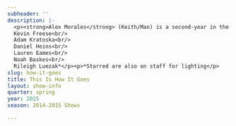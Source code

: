 ```yaml
---
subheader: ''
description: |-
  <p><strong>Alex Morales</strong> (Keith/Man) is a second-year in the College, anticipating a B.A. in 2017 in both Psychology and Theater and Performance Studies. Since coming to UChicago, he has appeared in the film <em>Benison</em>, and on stage in <em>Springwood Central Honors Society</em>, <em>A Streetcar Named Desire</em>, <em>CLOSER</em>, <em>Amadeus</em>, and now, <em>This is How it Goes</em> (presented by Nuvaux). </p><p><strong>Alexandra Merrity Mathews</strong> (Tina) is a performer, director, and writer based in Chicago and Buffalo. Previous roles include: <em>PLATH/HUGHES</em> (Sylvia Plath), <em>A Streetcar Named Desire</em> (Eunice Hubbell), <em>Cabaret</em> (Fräulein Schneider), <em>The Drowsy Chaperone</em> (The Drowsy Chaperone), <em>An Actor Prepares</em> (Stanislavski #4), <em>Coriolanus</em> (Menenius Agrippa/Fight Captain), <em>A Chorus Line</em> (Sheila Bryant), and <em>Rosencrantz and Guildenstern Are Dead</em> (Gertrude). Film credits include: <em>Dwelling </em>and<em> Battledogs</em>. Alexandra directs a summer musical theatre program for high school students called Curtain Up! in Buffalo. She has been the Musical Director of Soul Umoja Gospel Choir for three years and she is a member of the Chicago-based dance ensemble, Balkanske Igre. She will graduate this June with a BA in Comparative Literature and a minor in Theatre and Performance Studies. Visit alexandramerrittmathews.appspot.com for more information! </p><p><strong>Chris Deakin</strong> (David) is a fourth-year undergraduate majoring in Theater and Performance Studies. His credits include <em>HamLion: Lion Prince of Denmark</em> (Director/Adaptor), <em>Closer</em> (Dan), <em>A Streetcar Named Desire</em> (Mitch), <em>Buried in Bughouse Square: A Studs Terkel Circus</em> (Narrator), New Work Week (Director: “Stop/See”/curator), <em>Godspell</em> (musician), <em>Springwood Central Honors Society </em>(writer/director), <em>Hedda Gabler</em> (Eilert Lovborg), <em>The House of Yes</em> (Marty), <em>The Merchant of Venice</em> (Salanio, Prince of Arragon), <em>The Glass Menagerie</em> (Tom), <em>The Lion in Winter</em> (John), <em>Twelfth Night </em>(Sebastian) and <em>The Violet Hour</em> (Denny). He has also served as Assistant to the Director and the Managing Director of TAPS, and is a member of UT committee. </p><p><strong>Elisabeth Del Toro</strong> (Liz) is a third-year Theater and Performance Studies major. She has acted (<em>Closer</em>, <em>Cabaret</em>, <em>Godspell</em>, <em>Grey Gardens</em>, <em>House of Yes</em>, <em>Drowsy Chaperone</em>, <em>ALICES</em>), stagehand-ed (<em>Henry VI</em>), assistant sound designed (<em>Glass Menagerie</em>), and .gif designed (<em>Hamlion</em>) for UT, as well as directed a Commedia dell’Arte *original* musical (<em>Cherry Poppins</em>). Elisabeth is also a curator of the Theater[24] Festival and Chair of the University Theater Committe. </p><p><strong>Ivan Pyzow</strong> (Walt) is a fourth-year in the College. His previous show credits for acting and music composition include <em>The Physicists</em> (UT), <em>Reefer Madness</em> (UT), <em>Beowulf</em> (CES), <em>Zoo For Dogs</em> (UT), <em>The River Jordan</em> (Le Vorris &amp; Vox), <em>Hamletmachine</em> (UT), and <em>Closer</em> (UT). He has also performed as a member of Voices in Your Head, Camerata, and Maya. He currently serves as the director of the Dirt Red Brass Band. </p><p><strong>Sarah Lo</strong> (Megan) is a fourth-year East Asian Languages and Civilizations and Theater and Performance Studies double major. She has performed in <em>Barely There</em> (Rose La Rose),<em> M. Butterfly</em> (Kurogo), <em>Before the Window</em> (Natalie), <em>Macbeth</em> (Witch), <em>Hamlion</em> (Ophurlia), and her New Work Week production <em>Siren Sailing</em>. She also choreographed UT's production of <em>Cabaret</em> in Spring 2014 and UChicago Maya's collaboration with UT, <em>BODY</em> 2015. </p><p><strong>Isabella Kratzer</strong> (Dramaturg, Mrs. Marks) is a third-year in the College, studying Biology and Music. Previously, she has acted in A Weekend of Workshops, <em>Godspell</em>, and <em>Much Ado About Nothing</em>. </p><p><strong>Tim Mason </strong>(Playwright) is an actor, writer and director based in Chicago.  He is a veteran of The Second City where he performed on the Mainstage in the award-winning revue, <em>Southside of Heaven</em>, as well as in revues on the Etc. stage and in the Touring Company.  Tim is a member of the critically acclaimed sketch comedy troupe, BRICK, and his television credits include appearances on <em>Sirens</em> (USA), <em>Boss</em> (Starz) and <em>Underemployed</em> (MTV).    He has appeared in numerous TV commercials and is a member of the theater collective, FlipFlap.  Tim is currently working on a collaboration with the Hubbard Street Dance Theater which will premiere at the Harris Theater this October</p><p><strong>Billy Bungeroth</strong> (Director) is a career director and time traveler. He is proud to have gotten to meet and work with such an exceptional group of people.</p><p><strong>Julie Nichols</strong> (Music Director) is an alumna of Second City’s Mainstage and adjunct lecturer at The University of Chicago. Previous credits include<em> Let Them Eat Chaos</em>, <em>Spoiler Alert: Everybody Dies</em> and the Jeff Nominated <em>South Side of Heaven</em>. Currently, Julie is a freelance composer for theater, film and commercials and she enjoys learning about redwoods.</p> <p><strong>Heidi Coleman</strong> (Producer), Director of University Theater, Director of Undergraduate Studies, Theater and Performance Studies has worked professionally as a director and dramaturg in New York City, San Francisco as well as Chicago. She has collaborated with Anne Bogart, Andrei Serban, Tina Landau, Frank Galati, and Tony Kushner; taught within Columbia University’s Theater MFA and English departments, and has most recently participated in Steppenwolf’s First Look Series. She has curated UT’s New Work Week, co-curated The University of Chicago Presidential Fellows in the Arts Program, and initiated UT’s summer arts residency program, Summer Inc, as well as the TAPS Commissioning Project. Her work focuses on the integration of theory and practice, in both artistic and programmatic arenas.</p><p><strong>Laura Ashlock</strong> (Production Manager) has been professionally Stage Managing and Production Managing for the past 10 years. She comes to University Theatre from Emerald City Theatre Company where she served as the Production Manager overseeing all of the mainstage and touring productions. Laura has also worked at Steppenwolf Theatre Company as the Production Management Apprentice and Chicago Shakespeare Theatre as the Production Management Intern. Her Stage Management Highlights include being the Resident Stage Manager at the Dorset Theater Festival in Vermont, Stage Manager for the Human Festival in Chicago as well as numerous New Plays and World Premieres. Laura holds a BFA in Stage Management from The Theatre School-De Paul University.</p><p><strong>Ariela Subar</strong> (Stage Manager) is a second-year student in the College, majoring in Theater &amp; Performance Studies and English. Previous stage management credits include <em>Amadeus</em> (Stage Manager), <em>Macbeth</em> (1st Assistant Stage Manager), <em>A Little Star Quality</em> within A Weekend of Workshops (Stage Manager), and CESfest’s <em>croMagnum</em> (Assistant Stage Manager). Within UT, she has also held assistant design positions on <em>Hedda Gabler </em>(Assistant Lighting Designer) and <em>Much Ado about Nothing</em> (Assistant Sound Designer). Ariela also currently serves as the Student Staff Photographer for TAPS.</p><p><strong>Ben Caracello</strong> (Technical Director) worked for two years as Technical Director at Presbyterian College. He has also worked as a carpenter for Lookingglass Theatre Company and Chicago Shakepeare Theater. He has a bachelor’s degree in Theatre Design and Production from Illinois State University.</p><p>                                                                                                                                          <strong>Caroline Pepin-Woods </strong>(Run Crew) is a student in the College.</p><p><strong>Jennifer D’Agostino </strong>(Vocal Coach) A native of Lockport, NY, Jennifer D'Agostino received her DMA at the University of Wisconsin-Madison in Voice Performance with a minor in Opera Production. She completed her Master’s Degree as a member of the Knoxville Opera Studio with the University of Tennessee and her Bachelor’s Degree from Baldwin-Wallace College Conservatory of Music. Equally at home in opera and musical theater, Jennifer has performed a wide variety of roles - 'Mrs. Lovett' in<em> Sweeney Todd</em> to directing and starring in the role of ‘Ethyl Wormvarnish’ in the world premiere of Jerry Hui’s opera <em>Wired for Love</em>. Her interests also include performing early music and art song. Jennifer currently works for Chicago Opera Theater's "<em>Opera for All</em>" program as a teaching artist, and is a member of the National Association of Teachers of Singing.</p> <p><strong>Jenny Pinson</strong> (Properties Master) has been a freelance Properties Designer in Chicago since her graduation in 2006 from The Theatre School of DePaul University where she received her BFA in Theatre Technology.  She's had the opportunity to work with a variety of theatre companies in the Chicagoland area including, Theater Wit, Redtwist Theatre, Oakton Community College, Route 66 Theatre Company, TUTA, Drury Lane Oakbrook, and Emerald City Theatre Company to name a few.</p><p><strong>Jessica Kuehnau Wardell</strong> (Scenic Designer) is a Chicago based scenic, costume and puppet designer, as well as a scenic and fine art painter. Her credits include Hypocrites, Steep Theatre, Lifeline Theatre, Rivendell Theatre, Griffin Theatre, A Red Orchid, The Building Stage, Pegasus Players, Circle Theatre and Metropolis Performing Arts Center. International credits include set/costume design for the UK premiere of Andras Visky’s Juliet presented at the Edinburgh Fringe Festival (Edinburgh, Scotland). Jessica is a founding ensemble member of Adventure Stage Chicago and artistic associate with MPAACT where she was awarded the Black Theatre Alliance Award for the best scenic design (2012). Jessica earned her MFA from Northwestern University, and is currently the Director of Design for TAPS at University of Chicago. Check out her online portfolio at jesskdesign.com.</p><p><strong>Joe Court</strong> (Sound Designer) is a professional sound designer based out of Chicago since 2006. He is a company member with Mary-Arrchie Theatre Company. He has designed more than 90 shows since moving to Chicago with many different theater companies including: Mary-Arrchie, A Red Orchid, The Inconvenience, TUTA, Emerald City, Raven, Seanachai, Theatre Seven, Backstage, Boho, Lifeline, Pine Box, The Gift, University of Chicago, 59E59 (Off-Broadway, NYC), Clarence Brown Theatre (Knoxville, TN.), Virginia Stage Company (Norfolk, VA),Actors Theatre of Indiana, and The Idaho, Lake Tahoe, and Illinois Shakespeare Festivals. From 2008 until 2012 Joe served as sound engineer for the Chicago production of the Tony Award winning musical <em>Million Dollar Quartet</em>. Joe also serves as adjunct faculty in sound design at Ball State University. He received a Joseph Jefferson Award nomination in 2009 for his design for <em>The Unseen</em> with A Red Orchid Theatre.</p><p><strong>Mike Durst</strong> (Lighting Designer) is a Red Orchid ensemble member whose designs include; Off-Broadway: <em>Extinction</em> (Cherry Lane); <em>Secrets of the Trade</em> (Primary Stages); <em>The Opponent</em> (Red Orchid NYC @ 59e59). National Tours: <em>‘It’s Always Sunny in Philadelphia’</em> <em>The Nightman Cometh</em> and <em>Buyer&amp;Cellar</em> (Associate Designer). Recent designs include <em>Come Back</em>, <em>Little Sheba</em> (The Huntington, Boston); <em>Mr. Burns </em>(Theater Wit); <em>Our Class</em> (Jeff nom), <em>Both Your Houses </em>(Remy Bumppo); <em>Still Alice</em>, <em>The Great Fire</em> (Lookingglass Theatre); <em>The Opponent</em>, <em>Mud Blue Sky</em>, <em>Simpatico</em> (A Red Orchid Theatre). Mike also serves as a lighting consultant for theatrical renovations including the Gray Center at University of Chicago and Circle Theater in Los Angeles. Mike has received Chicago’s Jeff Award (Equity Wing), Los Angeles’s Ovation Award, and San Diego’s Craig Noel Award.</p><p><strong>Nathan Rohrer</strong> (Costume Designer) With over 100 productions to his name, Nathan R. Rohrer has been a successful theatrical costume designer in Chicago since 2007, where his costume designs have been seen in theatre and dance productions citywide. He has worked with numerous Chicago dance companies, having designed for Hubbard Street Dance Chicago, River North Chicago Dance, Thodos Dance Chicago, Deeply Rooted Productions, and many others. Nathan has also designed for such theatre companies as Lifeline Theatre, Griffin Theatre, City Lit Theatre, and Emerald City Theatre, and has also worked with Chicago Shakespeare Theatre, Marriott-Lincolnshire Theatre, Northwestern University, and countless other performing arts entities nationwide. His picturesque costume renderings have been exhibited and sold in art galleries, and have been featured in Time Out Chicago. In addition to working as a Freelance costume designer, Nathan is currently costume designer-in-residence at both Thodos Dance Chicago and Chicago Repertory Ballet, where he is a founding member. Nathan received his B.A. from the University of Wisconsin – Stevens Point.</p> <p><strong>Nicholas J. Carroll </strong>(Video and Projections Designer) has been a filmmaker and theater artist for over 15 years. He is CEO of The Emergent Screen, specializing in interactive video. As Director of Films at The New Colony, Nick produced and directed two short films and an 8-part sitcom filmed with a studio audience in professional residency with Theater and Performance Studies (TAPS). Nick also works for TAPS managing three theatrical spaces on North Campus. As a lighting designer, his highlights include TNC's <em>5 Lesbians Eating a Quiche</em> Off-Broadway at the SoHo Playhouse; <em>Troupe</em>, <em>Tempest</em>, and <em>Circuscope</em> with Actor's Gymnasium; and <em>Hank Williams: Lost Highway</em> with Filament Theatre Ensemble. He has had the pleasure of working with Mercury Theater, Writers' Theatre, Blue Man Group Chicago, Lookingglass Theatre, Court Theatre, Chicago Shakespeare, the Museum of Contemporary Art Chicago, Dunkirk Studios, and Refractory Films in a variety of roles.</p><p><strong>Jonathan Fredrickson</strong> (Choreographer) is a choreographer and dancer. He was born in Corpus Christi, TX, where he was first introduced to dance by way of Ballet Folklorico. He later studied ballet at the Munro Ballter Studios. He received his BFA for Dance Performance and Choreography from California Insitute of the Arts in 2006. His work has been showcased in many New York festivals such as the Reverb Festival, Wave Rising Series, Puleio Dance Festival, and Thang Dao Contemporary Dance Festival. He is an active aster teach of the Limon Technique. Currently he is a member of Hubbard Street Dance Chicago.</p><p><strong>Roux Nemaei</strong> (Floor Manager) is a second-year transfer from Oberlin, majoring in Political Science and Theatre and Performance Studies. Her past UT credits include <em>Macbeth</em> (ASM) and <em>Fifth Planet</em> (Stage Manager), and she will be directing the upcoming Dean's Men production of<em> Twelfth Night</em> in the fall.</p><p><strong>Josh Harris</strong> (Assistant Sound Designer) is a third-year majoring in Theater and Performance Studies and English. His past shows include <em>Cowboy Mouth</em> as Sound Designer and Music Director, <em>Sleuth</em> and<em> As You Like It</em> as Sound Designer, and <em>Much Ado About Nothing</em> and <em>Drowsy Chaperone</em> as an actor. He has also directed a workshop and his own play <em>croMagnum</em>, which premiered at NWW 2013, through CES fest.</p><p><strong>Alice Sheehan</strong> (Assistant Floor Manager) is a first year majoring in History. Her UT credits include <em>Endgame</em> (Assistant Lighting Designer) and <em>Amadeus</em> (Lighting Designer).</p> <p><strong>Julia Santha </strong>(Assistant Projections Master) is a third-year Law, Letters and Society major and Theater and Performance Studies minor in the College. Her most recent University Theater credits include <em>Endgame</em>, <em>Fool for Love</em>, and a scene from <em>Boston Marriage</em> as director.</p> <p><strong>Dan Heins</strong> (Assistant Technical Director) is a student in the College.</p><p><strong>Kanisha Williams</strong> (Assistant Production Manager) is a student in the College.</p><p><strong>Maya Festinger</strong> (Assistant Sound Designer) is a student in the College.</p><p><strong>Michael Roy </strong>(Assistant Master Electrician) is a student in the College.</p> <p><strong>Panya Gupta</strong> (Assistant Production Manager) is a student in the College.</p><p><strong>Rileigh Luczak</strong> (Assistant Lighting Designer) is a first-year math major. Her previous credits include <em>Amadeus</em> (master electrician) and <em>A Streetcar Named Desire</em>, <em>Closer</em> (electrician). She also stage managed <em>Winter's Thaw</em> (LVV) and assistant stage managed <em>Closer</em> (UT).</p><p><strong>Sarah Stark</strong> (Assistant Stage Manager) is a first-year English and French major in the College. Past UT credits include Assistant Props Designer on the fall quarter production of <em>Closer</em> and Stage Manager for <em>Rabbit Hole</em> in the Winter Quarter Weekend of Workshops. She is also working as the Assistant Props Designer for <em>Rumors</em> and <em>The Effect of Gamma Rays on Man-in-the-Moon Marigolds</em>, both of which will go up later this quarter.</p><p><strong>Ty Easley </strong>(Assistant Director) is happy and grateful to be assistant directing <em>This Is How It Goes</em>. He is currently a third-year Math and Physics double major in the College and has had the pleasure of working on a large variety of productions. Most recently, he performed in Le Vorris and Vox Circus's show <em>Winter Thaw</em>, puppeteered in <em>The Temp</em> as part of the International Puppet Festival, and sound designed UChicago Maya's show <em>Body</em>. He currently serves as the Artistic Director of UChicago Commedia.</p><p>Michael Roy*<br/>
  Kevin Freese<br/>
  Adam Kratoska<br/>
  Daniel Heins<br/>
  Lauren Eames<br/>
  Noah Baskes<br/>
  Rileigh Luezak*</p><p>*Starred are also on staff for lighting</p>
slug: how-it-goes
title: This Is How It Goes
layout: show-info
quarter: spring
year: 2015
season: 2014-2015 Shows

---
```

